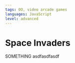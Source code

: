 ```yaml
---
tags: OO, video arcade games
languages: JavaScript
level: advanced
---
```


# Space Invaders
 

SOMETHING
asdfasdfasdf
